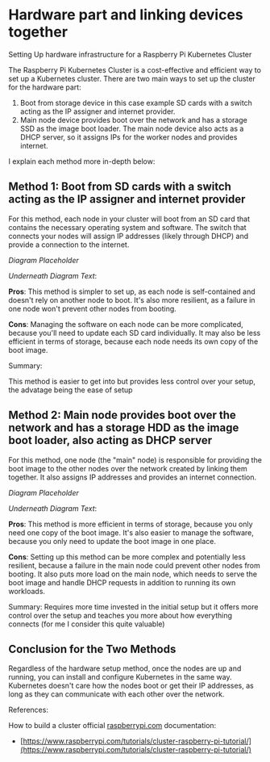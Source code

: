 # Hardware part and linking devices together

Setting Up hardware infrastructure for a Raspberry Pi Kubernetes Cluster

The Raspberry Pi Kubernetes Cluster is a cost-effective and efficient way to set up a Kubernetes cluster. There are two main ways to set up the cluster for the hardware part:

1. Boot from storage device in this case example SD cards with a switch acting as the IP assigner and internet provider.
2. Main node device provides boot over the network and has a storage SSD as the image boot loader. The main node device also acts as a DHCP server, so it assigns IPs for the worker nodes and provides internet.

I explain each method more in-depth below:

## Method 1: Boot from SD cards with a switch acting as the IP assigner and internet provider

For this method, each node in your cluster will boot from an SD card that contains the necessary operating system and software. The switch that connects your nodes will assign IP addresses (likely through DHCP) and provide a connection to the internet.

_Diagram Placeholder_

_Underneath Diagram Text_:

**Pros**: This method is simpler to set up, as each node is self-contained and doesn't rely on another node to boot. It's also more resilient, as a failure in one node won't prevent other nodes from booting.

**Cons**: Managing the software on each node can be more complicated, because you'll need to update each SD card individually. It may also be less efficient in terms of storage, because each node needs its own copy of the boot image.

Summary:

This method is easier to get into but provides less control over your setup, the advatage being the ease of setup

## Method 2: Main node provides boot over the network and has a storage HDD as the image boot loader, also acting as DHCP server

For this method, one node (the "main" node) is responsible for providing the boot image to the other nodes over the network created by linking them together. It also assigns IP addresses and provides an internet connection.

_Diagram Placeholder_

_Underneath Diagram Text_:

**Pros**: This method is more efficient in terms of storage, because you only need one copy of the boot image. It's also easier to manage the software, because you only need to update the boot image in one place.

**Cons**: Setting up this method can be more complex and potentially less resilient, because a failure in the main node could prevent other nodes from booting. It also puts more load on the main node, which needs to serve the boot image and handle DHCP requests in addition to running its own workloads.

Summary:
Requires more time invested in the initial setup but it offers more control over the setup and teaches you more about how everything connects (for me I consider this quite valuable)

## Conclusion for the Two Methods

Regardless of the hardware setup method, once the nodes are up and running, you can install and configure Kubernetes in the same way. Kubernetes doesn't care how the nodes boot or get their IP addresses, as long as they can communicate with each other over the network.

References:

How to build a cluster official [raspberrypi.com](http://raspberrypi.com) documentation:

- [https://www.raspberrypi.com/tutorials/cluster-raspberry-pi-tutorial/](https://www.raspberrypi.com/tutorials/cluster-raspberry-pi-tutorial/)
